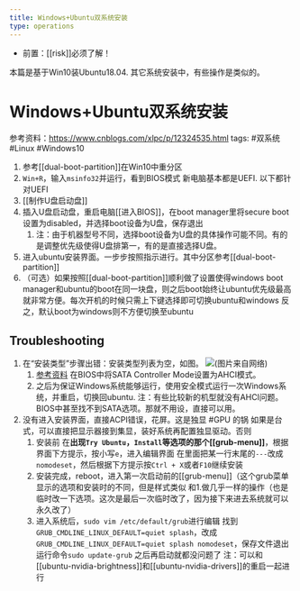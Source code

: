 ```yaml
---
title: Windows+Ubuntu双系统安装
type: operations
---
```

- 前置：[[risk]]必须了解！

本篇是基于Win10装Ubuntu18.04. 其它系统安装中，有些操作是类似的。
# Windows+Ubuntu双系统安装

参考资料：https://www.cnblogs.com/xlpc/p/12324535.html
tags: #双系统 #Linux #Windows10

1. 参考[[dual-boot-partition]]在Win10中重分区
2. `Win+R`，输入`msinfo32`并运行，看到BIOS模式
   新电脑基本都是UEFI. 以下都针对UEFI
3. [[制作U盘启动盘]]
4. 插入U盘启动盘，重启电脑[[进入BIOS]]，在boot manager里将secure boot设置为disabled，并选择boot设备为U盘，保存退出
   1. 注：由于机器型号不同，选择boot设备为U盘的具体操作可能不同。有的是调整优先级使得U盘排第一，有的是直接选择U盘。
5. 进入ubuntu安装界面。一步步按照指示进行。其中分区参考[[dual-boot-partition]]
6. （可选）如果按照[[dual-boot-partition]]顺利做了设置使得windows boot manager和ubuntu的boot在同一块盘，则之后boot始终让ubuntu优先级最高就非常方便。每次开机的时候只需上下键选择即可切换ubuntu和windows
反之，默认boot为windows则不方便切换至ubuntu
## Troubleshooting
1. 在“安装类型”步骤出错：安装类型列表为空，如图。
   ![](./installation-type.jpg)(图片来自网络)
   1. [参考资料](https://blog.csdn.net/weixin_43644231/article/details/105944192)
在BIOS中将SATA Controller Mode设置为AHCI模式。
   2. 之后为保证Windows系统能够运行，使用安全模式运行一次Windows系统，并重启，切换回ubuntu.
注：有些比较新的机型就没有AHCI问题。BIOS中甚至找不到SATA选项。那就不用设，直接可以用。
2. 没有进入安装界面，直接ACPI错误，花屏。这是独显 #GPU 的锅
   如果是台式，可以直接把显示器接到集显，装好系统再配置独显驱动。否则
   1. 安装前
      在**出现`Try Ubuntu`，`Install`等选项的那个[[grub-menu]]**，根据界面下方提示，按小写`e`，进入编辑界面
      在里面把某一行末尾的`---`改成`nomodeset`，然后根据下方提示按`Ctrl + X`或者`F10`继续安装
   2. 安装完成，reboot，进入第一次启动前的[[grub-menu]]（这个grub菜单显示的选项和安装时的不同，但是样式类似
   和1.做几乎一样的操作（也是临时改一下选项。这次是最后一次临时改了，因为接下来进去系统就可以永久改了）
   3. 进入系统后，`sudo vim /etc/default/grub`进行编辑
      找到`GRUB_CMDLINE_LINUX_DEFAULT=quiet splash`，改成`GRUB_CMDLINE_LINUX_DEFAULT=quiet splash nomodeset`，保存文件退出
      运行命令`sudo update-grub`
      之后再启动就都没问题了
      注：可以和[[ubuntu-nvidia-brightness]]和[[ubuntu-nvidia-drivers]]的重启一起进行